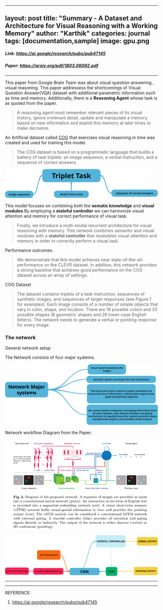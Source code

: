 
---
layout: post
title: "Summary - A Dataset and Architecture for Visual Reasoning with a Working Memory"
author: "Karthik"
categories: journal
tags: [documentation,sample]
image: gpu.png
---



<!-- #### A Dataset and Architecture for Visual Reasoning with a Working Memory   -->

##### Link: https://ai.google/research/pubs/pub47145

##### Paper: https://arxiv.org/pdf/1803.06092.pdf

---

This paper from Google Brain Team was about visual question answering , visual reasoning. This paper addressess the shortcomings of Visual Question Answer(VQA) dataset with additional parametric information such as time and memory.  Additionally, there is a **Reasoning Agent** whose task is as quoted from the paper.



> A reasoning agent must remember relevant pieces of its visual
> history, ignore irrelevant detail, update and manipulate a memory based
> on new information and exploit this memory at later times to make decisions.



An Artificial dataset called [COG](https://github.com/google/cog) that exercises visual reasoning in time was created and used for training this model.

> The COG dataset is based on a programmatic language that builds a battery
> of task triplets: an image sequence, a verbal instruction, and a sequence of correct
> answers.

![Task Triplets](../assets/img/task-triplet.png)



This model focuses on combining both the **sematic knowledge** and **visual modules**.By employing a **stateful controller** we can harmonize visual attention and memory for correct performance of visual task. 



> Finally, we introduce a multi-modal recurrent architecture for visual reasoning
> with memory. This network combines semantic and visual modules with
> a **stateful controller** that modulates visual attention and memory in order to
> correctly perform a visual task.



Performance outcomes.

>We demonstrate that this model achieves near
>state-of-the-art performance on the CLEVR dataset. In addition, this network
>provides a strong baseline that achieves good performance on the COG dataset
>across an array of settings. 



COG Dataset

> The dataset contains triplets of a task instruction, sequences of synthetic
> images, and sequences of target responses (see Figure 1 for examples). Each
> image consists of a number of simple objects that vary in color, shape, and
> location. There are 19 possible colors and 33 possible shapes (6 geometric shapes
> and 26 lower-case English letters). The network needs to generate a verbal or
> pointing response for every image.



### The network

General network setup

The Network consists of four major syatems.

![Network Major Systems](../assets/img/network-major-systems.png)



Network workflow Diagram from the Paper.



![Network Workflow](../assets/img/network-workflow-diagram.png)



![NETWORK MINDMAP](../assets/img/network-mindmap.png)



---

---

REFERENCE:

1. https://ai.google/research/pubs/pub47145

